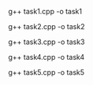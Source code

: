 g++ task1.cpp -o task1

g++ task2.cpp -o task2

g++ task3.cpp -o task3

g++ task4.cpp -o task4

g++ task5.cpp -o task5
